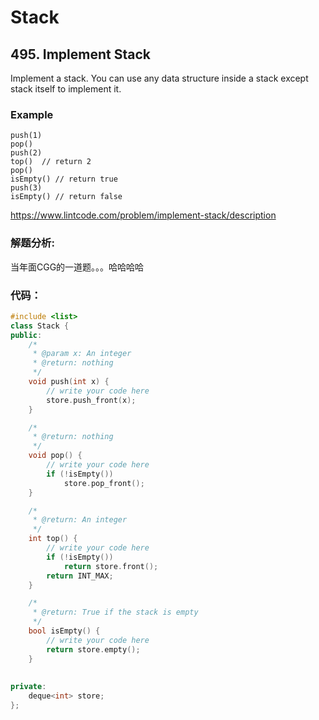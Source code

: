 # Stack



## 495. Implement Stack

Implement a stack. You can use any data structure inside a stack except stack itself to implement it.

### Example

```
push(1)
pop()
push(2)
top()  // return 2
pop()
isEmpty() // return true
push(3)
isEmpty() // return false
```

https://www.lintcode.com/problem/implement-stack/description

### 解题分析:

当年面CGG的一道题。。。哈哈哈哈

### 代码：

```cpp
#include <list>
class Stack {
public:
    /*
     * @param x: An integer
     * @return: nothing
     */
    void push(int x) {
        // write your code here
        store.push_front(x);
    }

    /*
     * @return: nothing
     */
    void pop() {
        // write your code here
        if (!isEmpty())
            store.pop_front();
    }

    /*
     * @return: An integer
     */
    int top() {
        // write your code here
        if (!isEmpty())
            return store.front();
        return INT_MAX;
    }

    /*
     * @return: True if the stack is empty
     */
    bool isEmpty() {
        // write your code here
        return store.empty();
    }
    
    
private:
    deque<int> store;
};
```



